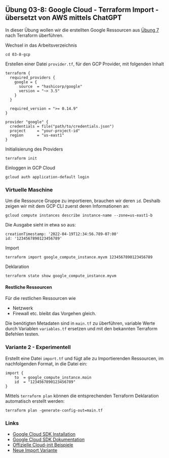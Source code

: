 ## Übung 03-8: Google Cloud - Terraform Import - übersetzt von AWS mittels ChatGPT

In dieser Übung wollen wir die erstellten Google Ressourcen aus [Übung 7](../03-7-gcp/) nach Terraform überführen.

Wechsel in das Arbeitsverzeichnis

    cd 03-8-gcp
    
Erstellen einer Datei `provider.tf`, für den GCP Provider, mit folgenden Inhalt    

    terraform {
      required_providers {
        google = {
          source  = "hashicorp/google"
          version = "~> 3.5"
        }
      }
    
      required_version = ">= 0.14.9"
    }
    
    provider "google" {
      credentials = file("path/to/credentials.json")
      project     = "your-project-id"
      region      = "us-east1"
    }

    
Initialisierung des Providers

    terraform init    

Einloggen in GCP Cloud

    gcloud auth application-default login
   

### Virtuelle Maschine

Um die Ressource Gruppe zu importieren, brauchen wir deren `id`. Deshalb zeigen wir mit dem GCP CLI zuerst deren Informationen an:

    gcloud compute instances describe instance-name --zone=us-east1-b
    
Die Ausgabe sieht in etwa so aus:

    creationTimestamp: '2022-04-19T12:34:56.789-07:00'
    id: '1234567890123456789'

Import 

    terraform import google_compute_instance.myvm 1234567890123456789
    
Deklaration

    terraform state show google_compute_instance.myvm        
   
        
#### Restliche Ressourcen

Für die restlichen Ressourcen wie
- Netzwerk
- Firewall
etc. bleibt das Vorgehen gleich.

Die benötigten Metadaten sind in `main.tf` zu überführen, variable Werte durch Variablen `variables.tf` ersetzen und mit den bekannten Terraform Befehlen testen.

### Variante 2 - Experimentell

Erstellt eine Datei `import.tf` und fügt alle zu Importierenden Ressourcen, im nachfolgenden Format, in die Datei ein:

    import {
        to  = google_compute_instance.main
        id  = "1234567890123456789"
    }


Mittels `terraform plan` können die entsprechenden Terraform Deklaration automatisch erstellt werden:

    terraform plan -generate-config-out=main.tf
 
### Links

* [Google Cloud SDK Installation](https://cloud.google.com/sdk/docs/install)         
* [Google Cloud SDK Dokumentation](https://cloud.google.com/sdk)
* [Offizielle Cloud-init Beispiele](https://cloudinit.readthedocs.io/en/latest/topics/examples.html)
* [Neue Import Variante](https://www.youtube.com/watch?v=znfh_00EDZ0&ab_channel=NedintheCloud)

